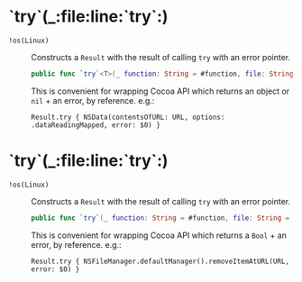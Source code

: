 # \`try\`(\_:file:line:\`try\`:)

<dl>
<dt><code>!os(Linux)</code></dt>
<dd>

Constructs a `Result` with the result of calling `try` with an error pointer.

``` swift
public func `try`<T>(_ function: String = #function, file: String = #file, line: Int = #line, `try`: (NSErrorPointer) -> T?) -> Result<T, NSError> 
```

This is convenient for wrapping Cocoa API which returns an object or `nil` + an error, by reference. e.g.:

``` 
Result.try { NSData(contentsOfURL: URL, options: .dataReadingMapped, error: $0) }
```

</dd>
</dl>

# \`try\`(\_:file:line:\`try\`:)

<dl>
<dt><code>!os(Linux)</code></dt>
<dd>

Constructs a `Result` with the result of calling `try` with an error pointer.

``` swift
public func `try`(_ function: String = #function, file: String = #file, line: Int = #line, `try`: (NSErrorPointer) -> Bool) -> Result<(), NSError> 
```

This is convenient for wrapping Cocoa API which returns a `Bool` + an error, by reference. e.g.:

``` 
Result.try { NSFileManager.defaultManager().removeItemAtURL(URL, error: $0) }
```

</dd>
</dl>
